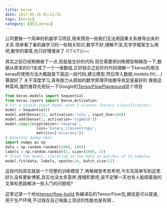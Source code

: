 ```yaml
---
title: keras
date: 2017-05-16 01:11:51
tags: [keras]
category: [笔记,keras]
---
```

公司要做一个简单的机器学习项目,用来预测一些我们无法用因果关系推导出来的关系
简单看了看机器学习的一些相关知识,数学不好,理解不深,先学学框架怎么用吧,数学的事情,也只好慢慢来了
/(ㄒoㄒ)/~~
<!--more-->
其实之前已经稍微做了一点,但是是生抄的代码
现在需要把训练模型稍微改一下,数据从原来的0/1变成了一个一维数组,正好结合之前抄的代码理解一下keras的用法
keras的使用方法大概就是下面这一段代码,建立模型,然后带入数据,models.fit(....)算就好了
关于深度学习,真有能力从原始的数学原理开始推导肯定是最好的
像我这种菜鸡,强烈推荐先把玩一下Google的[TensorFlowPlayground][TensorFlowPlayground]这个项目

```py
from keras.models import Sequential
from keras.layers import Dense,Activation
# For a single-input model with 2 classes (binary classification):
model = Sequential()
model.add(Dense(32, activation='relu', input_dim=100))
model.add(Dense(1, activation='sigmoid'))
model.compile(optimizer='rmsprop',
              loss='binary_crossentropy',
              metrics=['accuracy'])
# Generate dummy data
import numpy as np
data = np.random.random((1000, 100))
labels = np.random.randint(2, size=(1000, 1))
# Train the model, iterating on the data in batches of 32 samples
model.fit(data, labels, epochs=10, batch_size=32)
```

这段代码其实就是一个完整的训练模型了,再略微思考思考吧,今天先简单写到这里.
好久没有更新博客,其实也没太多营养,慢慢积累吧,说不定哪一天也有人能顺着我的文章和思路解决一些入门的问题呢?

这里记录一个地址[tensorflow-build][tensorflow-build],有编译后的TensorFlow包,据说是可以提速,用于生产环境,不过我在自己电脑上测试的性能也是有限...


[TensorFlowPlayground]: http://playground.tensorflow.org/ "TensorFlow playground"

[tensorflow-build]: https://github.com/lakshayg/tensorflow-build "tensorflow-build"